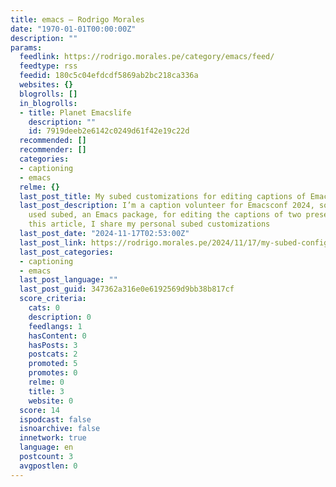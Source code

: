 ```yaml
---
title: emacs – Rodrigo Morales
date: "1970-01-01T00:00:00Z"
description: ""
params:
  feedlink: https://rodrigo.morales.pe/category/emacs/feed/
  feedtype: rss
  feedid: 180c5c04efdcdf5869ab2bc218ca336a
  websites: {}
  blogrolls: []
  in_blogrolls:
  - title: Planet Emacslife
    description: ""
    id: 7919deeb2e6142c0249d61f42e19c22d
  recommended: []
  recommender: []
  categories:
  - captioning
  - emacs
  relme: {}
  last_post_title: My subed customizations for editing captions of Emacsconf 2024
  last_post_description: I’m a caption volunteer for Emacsconf 2024, so far I have
    used subed, an Emacs package, for editing the captions of two presentations. In
    this article, I share my personal subed customizations
  last_post_date: "2024-11-17T02:53:00Z"
  last_post_link: https://rodrigo.morales.pe/2024/11/17/my-subed-configuration-for-adding-subtitles-to-emacsconf-2024/
  last_post_categories:
  - captioning
  - emacs
  last_post_language: ""
  last_post_guid: 347362a316e0e6192569d9bb38b817cf
  score_criteria:
    cats: 0
    description: 0
    feedlangs: 1
    hasContent: 0
    hasPosts: 3
    postcats: 2
    promoted: 5
    promotes: 0
    relme: 0
    title: 3
    website: 0
  score: 14
  ispodcast: false
  isnoarchive: false
  innetwork: true
  language: en
  postcount: 3
  avgpostlen: 0
---
```

